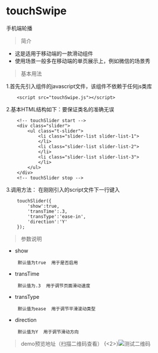 # touchSwipe
手机端轮播

>简介

+ 这是适用于移动端的一款滑动组件
+ 使用场景一般多在移动端的单页展示上，例如微信的场景秀

>基本用法

1.首先先引入组件的javascript文件，该组件不依赖于任何js类库

		<script src="touchSwipe.js"></script>
        
2.基本HTML结构如下：要保证类名的准确无误

		<!-- touchSlider start -->
		<div class="slider">
			<ul class="t-slider">
				<li class="slider-list slider-list-1">
				</li>
				<li class="slider-list slider-list-2">
				</li>
				<li class="slider-list slider-list-3">
				</li>
			</ul>
		</div>
	    <!-- touchSlider stop -->
        
 3.调用方法：
 在刚刚引入的script文件下一行键入
 
 		touchSlider({
			'show':true,
			'transTime':.3,
			'transType':'ease-in',
			'direction':'Y'
		});
        
 >参数说明
 
 + show
 
 		默认值为true  用于是否启用
        
 + transTime
 
 		默认值为.3  用于调节页面滑动速度
        
 + transType
 
 		默认值为ease  用于调节平滑滚动类型
        
 + direction
 
 		默认值为Y  用于调节滑动方向

>demo预览地址（扫描二维码查看）
{<2>}![测试二维码](http://www.wangwenyu.com//content/images/2015/01/ZWB7H-S4-9--BWG-U4--COJ.jpg)
